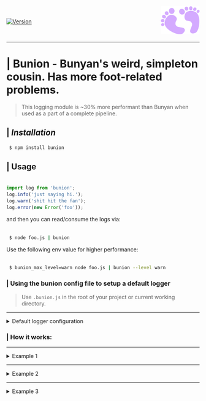 
<img align="right" width="20%" height="20%" src="https://raw.githubusercontent.com/oresoftware/bunion/master/media/bunion.png">

<br>

[![Version](https://img.shields.io/npm/v/bunion.svg?colorB=green)](https://www.npmjs.com/package/bunion)

<br>

----

# | Bunion - Bunyan's weird, simpleton cousin. Has more foot-related problems.

> This logging module is ~30% more performant than Bunyan when used as a part of a complete pipeline.

## | <i> Installation </i>

```bash
 $ npm install bunion
```

## | Usage

```typescript

import log from 'bunion';
log.info('just saying hi.');
log.warn('shit hit the fan');
log.error(new Error('foo'));

```

and then you can read/consume the logs via:

```bash

 $ node foo.js | bunion 

```

Use the following env value for higher performance:

```bash

 $ bunion_max_level=warn node foo.js | bunion --level warn

```

### | Using the bunion config file to setup a default logger

> Use `.bunion.js` in the root of your project or current working directory.

----

<details>
<summary>Default logger configuration</summary>

```typescript

const getDefaultBunionConf = (): BunionConf => {
  return {
    producer: {
      name: 'default',
      appName: 'default',
      forceRaw: false,
      level: 'TRACE',
      inspect: {
        array: {
          length: 25
        },
        object: {
          depth: 5
        }
      },
      fields: {}
    },
    consumer: {
      localeDateString: 'en-US',
      highlightMatches: true,
      level: 'TRACE',
      match: [],
      matchAny: [],
      matchAll: [],
      transform: {
        keys: {}
      }
    }
  }
};

```
</details>


### | How it works:

-----

<details>
<summary>Example 1</summary>

Something like this:

```bash
echo '{"@bunion":true,"level":"WARN","appName":"my-api","date":"08-22-1984","value":"this is the end"}' | bunion

```

Will display this in your terminal:

```console
08-22-1984 app:my-api WARN  this is the end 
```

</details>

----

<details>

<summary>Example 2</summary>

Something like this:
```bash
 echo '["@bunion","app","INFO",333,"host","date-str",null,"message1"]' | bunion

```

Will display this in your terminal:
```console
date-str app:app INFO message1 
```
</details>

-----

<details>

<summary>Example 3</summary>

Something like this:
```bash
 echo '["@bunion","app","INFO",333,"host","date-str",null,["message1","message2",{"foo":"bar"}]]' | bunion

```

Will display this in your terminal:
```console
date-str app:app INFO  message1 message2 {
  foo: 'bar'
} 
```
</details>





